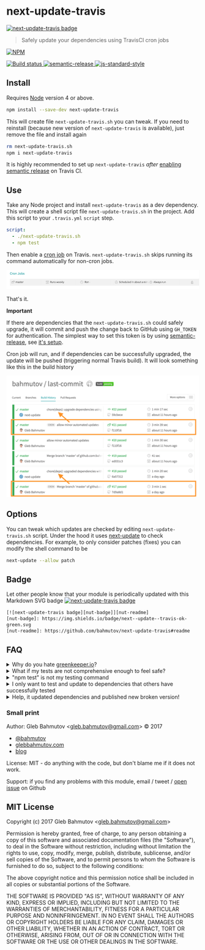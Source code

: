 # next-update-travis

[![next-update-travis badge][nut-badge]][nut-readme]

> Safely update your dependencies using TravisCI cron jobs

[![NPM][npm-icon] ][npm-url]

[![Build status][ci-image] ][ci-url]
[![semantic-release][semantic-image] ][semantic-url]
[![js-standard-style][standard-image]][standard-url]

## Install

Requires [Node](https://nodejs.org/en/) version 4 or above.

```sh
npm install --save-dev next-update-travis
```

This will create file `next-update-travis.sh` you can tweak. If you need to
reinstall (because new version of `next-update-travis` is available), just
remove the file and install again

```sh
rm next-update-travis.sh
npm i next-update-travis
```

It is highly recommended to set up `next-update-travis` *after*
[enabling semantic release][sem setup] on Travis CI.

## Use

Take any Node project and install `next-update-travis` as a dev dependency.
This will create a shell script file `next-update-travis.sh` in the project.
Add this script to your `.travis.yml` `script` step.

```yaml
script:
  - ./next-update-travis.sh
  - npm test
```

Then enable a [cron job][cron job] on Travis. `next-update-travis.sh` skips
running its command automatically for non-cron jobs.

![Travis CI cron job](images/cron-job.png)

That's it.

**Important**

If there are dependencies that the `next-update-travis.sh` could safely
upgrade, it will commit and push the change back to GitHub using `GH_TOKEN`
for authentication. The simplest way to set this token is by using
[semantic-release][semantic-release], see [it's setup][sem setup].

[cron job]: https://docs.travis-ci.com/user/cron-jobs/
[semantic-release]: https://github.com/semantic-release/semantic-release
[sem setup]: https://github.com/semantic-release/semantic-release#setup

Cron job will run, and if dependencies can be successfully upgraded, the
update will be pushed (triggering normal Travis build). It will look
something like this in the build history

![Two successful upgrades](images/updated-deps-build-history.png)

## Options

You can tweak which updates are checked by editing `next-update-travis.sh`
script. Under the hood it uses [next-update][next-update] to check dependencies.
For example, to only consider patches (fixes) you can modify the shell command
to be

```sh
next-update --allow patch
```

[next-update]: https://github.com/bahmutov/next-update

## Badge

Let other people know that your module is periodically updated with this
Markdown SVG badge [![next-update-travis badge][nut-badge]][nut-readme]

```
[![next-update-travis badge][nut-badge]][nut-readme]
[nut-badge]: https://img.shields.io/badge/next--update--travis-ok-green.svg
[nut-readme]: https://github.com/bahmutov/next-update-travis#readme
```

## FAQ

<details>
<summary>Why do you hate <a href="https://greenkeeper.io/">greenkeeper.io</a>?</summary>
<br>
I ♥️ Greenkeeper! And I use <a href="https://github.com/semantic-release/semantic-release">semantic-release</a>
on <b>every single one</b> of my NPM packages. But Greenkeeper is too scared to
merge suggested dependency updates, creating so many pull requests ...
I want less noise and fully automated solution; with options to control which
modules are tested, how and the global update stats, I feel we finally can
take the human out of the loop.
<hr>
</details>

<details>
<summary>What if my tests are not comprehensive enough to feel safe?</summary>
<br>
You can control which modules <a href="https://github.com/bahmutov/next-update#checking-specific-modules">are checked</a> or <a href="https://github.com/bahmutov/next-update#ignoring-or-skipping-some-modules">skipped</a>
<hr>
</details>

<details>
<summary>"npm test" is not my testing command</summary>
<br>
You can use a different command and even a custom command per module,
see <a href="https://github.com/bahmutov/next-update#custom-test-command-per-module">docs</a>
<hr>
</details>

<details>
<summary>I only want to test and update to dependencies that others have successfully tested</summary>
<br>
<code>next-update</code> uses public anonymous <a href="https://github.com/bahmutov/next-update#anonymous-usage-collection">statistics</a> to show success
percentage for each specific update.
When <a href="https://github.com/bahmutov/next-update/issues/107">bahmutov/next-update#107</a> is implemented
it will be possible to automatically upgrade only the packages that were
successfully upgraded by others 100% of the time for example.
<hr>
</details>

<details>
<summary>Help, it updated dependencies and published new broken version!</summary>
<br>
Hmm, <code>next-update-travis</code> commits its change with
<code>chore(deps): ...</code> message,
which should NOT publish new NPM version according to semantic versioning
convention. Well, the beauty of Git is that you can always roll back the
commit and then
<a href="https://github.com/bahmutov/next-update#ignoring-or-skipping-some-modules">blacklist</a>
the specific modules that are causing problems.
<hr>
</details>

### Small print

Author: Gleb Bahmutov &lt;gleb.bahmutov@gmail.com&gt; &copy; 2017

* [@bahmutov](https://twitter.com/bahmutov)
* [glebbahmutov.com](https://glebbahmutov.com)
* [blog](https://glebbahmutov.com/blog)

License: MIT - do anything with the code, but don't blame me if it does not work.

Support: if you find any problems with this module, email / tweet /
[open issue](https://github.com/bahmutov/next-update-travis/issues) on Github

## MIT License

Copyright (c) 2017 Gleb Bahmutov &lt;gleb.bahmutov@gmail.com&gt;

Permission is hereby granted, free of charge, to any person
obtaining a copy of this software and associated documentation
files (the "Software"), to deal in the Software without
restriction, including without limitation the rights to use,
copy, modify, merge, publish, distribute, sublicense, and/or sell
copies of the Software, and to permit persons to whom the
Software is furnished to do so, subject to the following
conditions:

The above copyright notice and this permission notice shall be
included in all copies or substantial portions of the Software.

THE SOFTWARE IS PROVIDED "AS IS", WITHOUT WARRANTY OF ANY KIND,
EXPRESS OR IMPLIED, INCLUDING BUT NOT LIMITED TO THE WARRANTIES
OF MERCHANTABILITY, FITNESS FOR A PARTICULAR PURPOSE AND
NONINFRINGEMENT. IN NO EVENT SHALL THE AUTHORS OR COPYRIGHT
HOLDERS BE LIABLE FOR ANY CLAIM, DAMAGES OR OTHER LIABILITY,
WHETHER IN AN ACTION OF CONTRACT, TORT OR OTHERWISE, ARISING
FROM, OUT OF OR IN CONNECTION WITH THE SOFTWARE OR THE USE OR
OTHER DEALINGS IN THE SOFTWARE.

[npm-icon]: https://nodei.co/npm/next-update-travis.svg?downloads=true
[npm-url]: https://npmjs.org/package/next-update-travis
[ci-image]: https://travis-ci.org/bahmutov/next-update-travis.svg?branch=master
[ci-url]: https://travis-ci.org/bahmutov/next-update-travis
[semantic-image]: https://img.shields.io/badge/%20%20%F0%9F%93%A6%F0%9F%9A%80-semantic--release-e10079.svg
[semantic-url]: https://github.com/semantic-release/semantic-release
[standard-image]: https://img.shields.io/badge/code%20style-standard-brightgreen.svg
[standard-url]: http://standardjs.com/

[nut-badge]: https://img.shields.io/badge/next--update--travis-ok-green.svg
[nut-readme]: https://github.com/bahmutov/next-update-travis#readme
